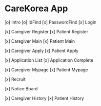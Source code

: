 # CareKorea App

[o] Intro
[o] IdFind
[x] PasswordFind
[x] Login

[x] Caregiver Register
[x] Patient Register

[x] Caregiver Main
[x] Patient Main

[x] Caregiver Apply
[x] Patient Apply

[x] Application List
[x] Application Complete

[x] Caregiver Mypage
[x] Patient Mypage

[x] Recruit

[x] Notice Board

[x] Caregiver History
[x] Patient History
